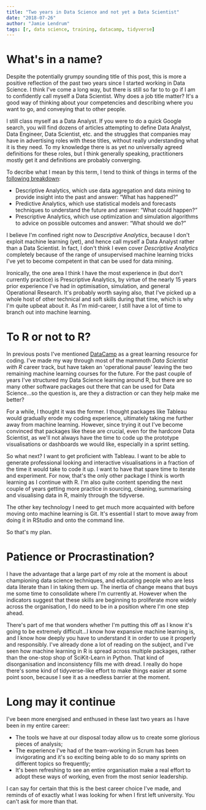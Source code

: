 ```yaml
---
title: "Two years in Data Science and not yet a Data Scientist"
date: "2018-07-26"
author: "Jamie Lendrum"
tags: [r, data science, training, datacamp, tidyverse]
---
```


# What's in a name?

Despite the potentially grumpy sounding title of this post, this is more a positive reflection of the past two years since I started working in Data Science. I think I've come a long way, but there is still so far to to go if I am to confidently call myself a Data Scientist. Why does a job title matter? It's a good way of thinking about your competencies and describing where you want to go, and conveying that to other people.

I still class myself as a Data Analyst. If you were to do a quick Google search, you will find dozens of articles attempting to define Data Analyst, Data Engineer, Data Scientist, etc. and the struggles that companies may have in advertising roles with these titles, without really understanding what it is they need. To my knowledge there is as yet no universally agreed definitions for these roles, but I think generally speaking, practitioners mostly get it and definitions are probably converging. 

To decribe what I mean by this term, I tend to think of things in terms of the [following breakdown](https://halobi.com/blog/descriptive-predictive-and-prescriptive-analytics-explained/):

* Descriptive Analytics, which use data aggregation and data mining to provide insight into the past and answer: “What has happened?”
* Predictive Analytics, which use statistical models and forecasts techniques to understand the future and answer: “What could happen?”
* Prescriptive Analytics, which use optimization and simulation algorithms to advice on possible outcomes and answer: “What should we do?”
 
I believe I'm confined right now to *Descriptive Analytics*, because I don't exploit machine learning (yet), and hence call myself a Data Analyst rather than a Data Scientist. In fact, I don't think I even cover *Descriptive Analytics* completely because of the range of unsupervised machine learning tricks I've yet to become competent in that can be used for data mining.

Ironically, the one area I think I have the most experience in (but don't currently practice) is Prescriptive Analytics, by virtue of the nearly 15 years prior experience I've had in optimisation, simulation, and general Operational Research. It's probably worth saying also, that I've picked up a whole host of other technical and soft skills during that time, which is why I'm quite upbeat about it. As I'm mid-career, I still have a lot of time to branch out into machine learning.

# To R or not to R?

In previous posts I've mentioned [DataCamp](http://www.datacamp.com) as a great learning resource for coding. I've made my way through most of the mammoth *Data Scientist with R* career track, but have taken an 'operational pause' leaving the two remaining machine learning courses for the future. For the past couple of years I've structured my Data Science learning around R, but there are so many other software packages out there that can be used for Data Science...so the question is, are they a distraction or can they help make me better? 

For a while, I thought it was the former. I thought packages like Tableau would gradually erode my coding experience, ultimately taking me further away from machine learning. However, since trying it out I've become convinced that packages like these are crucial, even for the hardcore Data Scientist, as we'll not always have the time to code up the prototype visualisations or dashboards we would like, especially in a sprint setting.

So what next? I want to get proficient with Tableau. I want to be able to generate professional looking and interactive visualisations in a fraction of the time it would take to code it up. I want to have that spare time to iterate and experiment. For now, that's the only other package I think is worth learning as I continue with R. I'm also quite content spending the next couple of years getting more practice in sourcing, cleaning, summarising and visualising data in R, mainly through the tidyverse.

The other key technology I need to get much more acquainted with before moving onto machine learning is Git. It's essential I start to move away from doing it in RStudio and onto the command line. 

So that's my plan.

# Patience or Procrastination?

I have the advantage that a large part of my role at the moment is about championing data science techniques, and educating people who are less data literate than I in taking them up. The inertia of change means that buys me some time to consolidate where I'm currently at. However when the indicators suggest that these skills are beginning to proliferate more widely across the organisation, I do need to be in a position where I'm one step ahead.

There's part of me that wonders whether I'm putting this off as I know it's going to be extremely difficult...I know how expansive machine learning is, and I know how deeply you have to understand it in order to use it properly and responsibly. I've already done a lot of reading on the subject, and I've seen how machine learning in R is spread across multiple packages, rather than the one-stop shop of SciKit-Learn in Python. That kind of disorganisation and inconsistency fills me with dread. I really do hope there's some kind of tidyverse-like effort to make things easier at some point soon, because I see it as a needless barrier at the moment.

# Long may it continue

I've been more energised and enthused in these last two years as I have been in my entire career: 

* The tools we have at our disposal today allow us to create some glorious pieces of analysis;
* The experience I've had of the team-working in Scrum has been invigorating and it's so exciting being able to do so many sprints on different topics so frequently;
* It's been refreshing to see an entire organisation make a real effort to adopt these ways of working, even from the most senior leadership.

I can say for certain that this is the best career choice I've made, and reminds of of exactly what I was looking for when I first left university. You can't ask for more than that.




